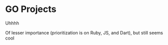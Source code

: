 # GO Projects

Uhhhh

Of lesser importance (prioritization is on Ruby, JS, and Dart),
but still seems cool
